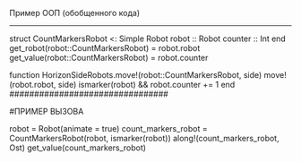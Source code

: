 Пример ООП (обобщенного кода)
_____________________________

struct CountMarkersRobot <: Simple Robot
    robot :: Robot
    counter :: Int
end
get_robot(robot::CountMarkersRobot) = robot.robot
get_value(robot::CountMarkersRobot) = robot.counter

function HorizonSideRobots.move!(robot::CountMarkersRobot, side)
    move!(robot.robot, side)
    ismarker(robot) && robot.counter += 1
end
################################

#ПРИМЕР ВЫЗОВА

robot = Robot(animate = true)
count_markers_robot = CountMarkersRobot(robot, ismarker(robot))
along!(count_markers_robot, Ost)
get_value(count_markers_robot)
